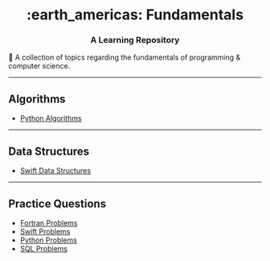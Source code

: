 <h1 align="center">
	:earth_americas: Fundamentals
</h1>

<h3 align="center">
	A Learning Repository
</h3>

:milky_way: A collection of topics regarding the fundamentals of programming & computer science.

----

## Algorithms

* [Python Algorithms](https://github.com/markwindsorr/CSFundamentals/tree/master/Python%20Algorithms)

----

## Data Structures

* [Swift Data Structures](https://github.com/markwindsorr/CSFundamentals/tree/master/Swift%20Data%20Structures)

----

## Practice Questions

* [Fortran Problems](https://github.com/markwindsorr/CSFundamentals/tree/master/Fortran%20Problems)
* [Swift Problems](https://github.com/markwindsorr/CSFundamentals/tree/master/Swift%20Problems)
* [Python Problems](https://github.com/markwindsorr/CSFundamentals/tree/master/Python%20Problems)
* [SQL Problems](https://github.com/markwindsorr/CSFundamentals/tree/master/SQL%20Problems)






